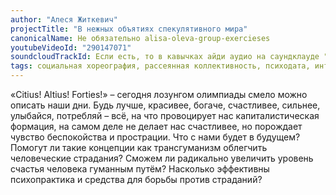 ```yaml
---
author: "Алеся Житкевич"
projectTitle: "В нежных объятиях спекулятивного мира"
canonicalName: Не обязательно alisa-oleva-group-exercieses
youtubeVideoId: "290147071"
soundcloudTrackId: Если есть, то в кавычках айди аудио на саундклауде "353915180"
tags: социальная хореография, рассеянная коллективность, психодата, интимные интерфейсы, аномалии коридоров, путь стоп, спортивный интерес
---
```

«Сitius! Аltius! Forties!» – сегодня лозунгом олимпиады смело можно описать наши дни. Будь лучше, красивее, богаче, счастливее, сильнее, улыбайся, потребляй – всё, на что провоцирует нас капиталистическая формация, на самом деле не делает нас счастливее, но порождает чувство беспокойства и прострации. Что с нами будет в будущем? Помогут ли такие концепции как трансгуманизм облегчить человеческие страдания? Сможем ли радикально увеличить уровень счастья человека гуманным путём? Насколько эффективны психопрактика и средства для борьбы против страданий?
